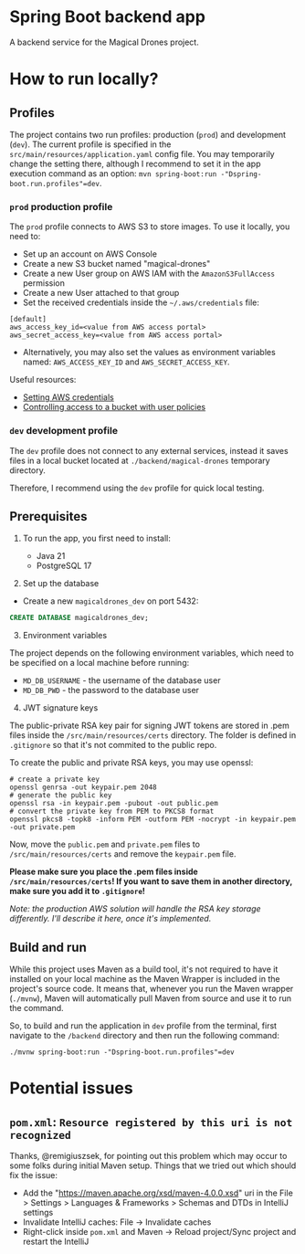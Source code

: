# Spring Boot backend app

A backend service for the Magical Drones project.

# How to run locally?

## Profiles

The project contains two run profiles: production (`prod`) and development (`dev`).
The current profile is specified in the `src/main/resources/application.yaml` config file.
You may temporarily change the setting there, although I recommend to set it in the app
execution command as an option: `mvn spring-boot:run -"Dspring-boot.run.profiles"=dev`.

### `prod` production profile

The `prod` profile connects to AWS S3 to store images. To use it locally, you need to:
- Set up an account on AWS Console
- Create a new S3 bucket named "magical-drones"
- Create a new User group on AWS IAM with the `AmazonS3FullAccess` permission
- Create a new User attached to that group
- Set the received credentials inside the `~/.aws/credentials` file:
```
[default]
aws_access_key_id=<value from AWS access portal>
aws_secret_access_key=<value from AWS access portal>
```
- Alternatively, you may also set the values as environment variables named: `AWS_ACCESS_KEY_ID` and `AWS_SECRET_ACCESS_KEY`.

Useful resources:
- [Setting AWS credentials](https://docs.aws.amazon.com/sdk-for-java/latest/developer-guide/credentials-temporary.html)
- [Controlling access to a bucket with user policies](https://docs.aws.amazon.com/AmazonS3/latest/userguide/walkthrough1.html)

### `dev` development profile
The `dev` profile does not connect to any external services, instead it saves files in a local bucket located at `./backend/magical-drones` temporary directory.

Therefore, I recommend using the `dev` profile for quick local testing.

## Prerequisites

1. To run the app, you first need to install:
   - Java 21
   - PostgreSQL 17


2. Set up the database
- Create a new `magicaldrones_dev` on port 5432:
```sql
CREATE DATABASE magicaldrones_dev;
```

3. Environment variables

The project depends on the following environment variables, which need to be specified on a local machine before running:
- `MD_DB_USERNAME` - the username of the database user
- `MD_DB_PWD` - the password to the database user

4. JWT signature keys

The public-private RSA key pair for signing JWT tokens are stored in .pem files inside the `/src/main/resources/certs` directory. The folder is defined in `.gitignore` so that it's not commited to the public repo.

To create the public and private RSA keys, you may use openssl:

```shell
# create a private key
openssl genrsa -out keypair.pem 2048
# generate the public key
openssl rsa -in keypair.pem -pubout -out public.pem
# convert the private key from PEM to PKCS8 format
openssl pkcs8 -topk8 -inform PEM -outform PEM -nocrypt -in keypair.pem -out private.pem
```
Now, move the `public.pem` and `private.pem` files to `/src/main/resources/certs` and remove the `keypair.pem` file.

**Please make sure you place the .pem files inside `/src/main/resources/certs`! If you want to save them in another directory, make sure you add it to `.gitignore`!**

*Note: the production AWS solution will handle the RSA key storage differently. I'll describe it here, once it's implemented.*

## Build and run
While this project uses Maven as a build tool, it's not required to have it installed on your local
machine as the Maven Wrapper is included in the project's source code.
It means that, whenever you run the Maven wrapper (`./mvnw`), Maven will automatically pull Maven
from source and use it to run the command.

So, to build and run the application in `dev` profile from the terminal, first navigate to the
`/backend` directory and then run the following command:

```shell
./mvnw spring-boot:run -"Dspring-boot.run.profiles"=dev
```

# Potential issues

## `pom.xml`: `Resource registered by this uri is not recognized`

Thanks, @remigiuszsek, for pointing out this problem which may occur to some folks during initial Maven setup. Things that we tried out which should fix the issue:
- Add the "https://maven.apache.org/xsd/maven-4.0.0.xsd" uri in the File > Settings > Languages & Frameworks > Schemas and DTDs in IntelliJ settings
- Invalidate IntelliJ caches: File -> Invalidate caches
- Right-click inside `pom.xml` and Maven -> Reload project/Sync project and restart the IntelliJ